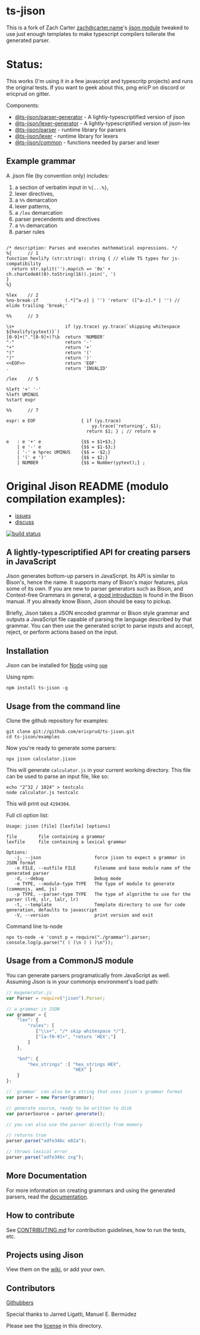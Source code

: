 ts-jison
=====

This is a fork of Zach Carter <zach@carter.name>'s [jison module](https://www.npmjs.com/package/jison) tweaked to use just enough templates to make typescript compilers tollerate the generated parser.

Status:
=====

This works (I'm using it in a few javascript and typescritp projects) and runs the original tests. If you want to geek about this, ping ericP on discord or ericprud on gitter.

Components:
* [@ts-jison/parser-generator](http://github.com/ericprud/ts-jison/tree/main/packages/parser-generator) - A lightly-typescriptified version of jison
* [@ts-jison/lexer-generator](http://github.com/ericprud/ts-jison/tree/main/packages/lexer-generator) - A lightly-typescriptified version of jison-lex
* [@ts-jison/parser](http://github.com/ericprud/ts-jison/tree/main/packages/parser) - runtime library for parsers
* [@ts-jison/lexer](http://github.com/ericprud/ts-jison/tree/main/packages/lexer) - runtime library for lexers
* [@ts-jison/common](http://github.com/ericprud/ts-jison/tree/main/packages/common) - functions needed by parser and lexer

## Example grammar
A .jison file (by convention only) includes:
1. a section of verbatim input in `%{...%}`,
2. lexer directives,
3. a `%%` demarcation
4. lexer patterns,
5. a `/lex` demarcation
6. parser precendents and directives
7. a `%%` demarcation
8. parser rules

``` antlr

/* description: Parses and executes mathematical expressions. */
%{      // 1
function hexlify (str:string): string { // elide TS types for js-compatibility
  return str.split('').map(ch => '0x' + ch.charCodeAt(0).toString(16)).join(', ')
}
%}

%lex    // 2
%no-break-if          (.*[^a-z] | '') 'return' ([^a-z].* | '') // elide trailing 'break;'

%%      // 3

\s+                   if (yy.trace) yy.trace(`skipping whitespace ${hexlify(yytext)}`)
[0-9]+("."[0-9]+)?\b  return 'NUMBER'
"-"                   return '-'
"+"                   return '+'
"("                   return '('
")"                   return ')'
<<EOF>>               return 'EOF'
.                     return 'INVALID'

/lex    // 5

%left '+' '-'
%left UMINUS
%start expr

%%      // 7

expr: e EOF                 { if (yy.trace)
                                yy.trace('returning', $1);
                              return $1; } ; // return e

e   : e '+' e               {$$ = $1+$3;}
    | e '-' e               {$$ = $1-$3;}
    | '-' e %prec UMINUS    {$$ = -$2;}
    | '(' e ')'             {$$ = $2;}
    | NUMBER                {$$ = Number(yytext);} ;
```



Original Jison README (modulo compilation examples):
=====
* [issues](http://github.com/zaach/jison/issues)
* [discuss](mailto:jison@librelist.com)

[![build status](https://travis-ci.org/zaach/jison.svg)](http://travis-ci.org/zaach/jison)

A lightly-typescriptified API for creating parsers in JavaScript
-----------------------------------------

Jison generates bottom-up parsers in JavaScript. Its API is similar to Bison's, hence the name. It supports many of Bison's major features, plus some of its own. If you are new to parser generators such as Bison, and Context-free Grammars in general, a [good introduction][1] is found in the Bison manual. If you already know Bison, Jison should be easy to pickup.

Briefly, Jison takes a JSON encoded grammar or Bison style grammar and outputs a JavaScript file capable of parsing the language described by that grammar. You can then use the generated script to parse inputs and accept, reject, or perform actions based on the input.

Installation
------------
Jison can be installed for [Node](http://nodejs.org) using [`npm`](http://github.com/isaacs/npm/)

Using npm:

    npm install ts-jison -g

Usage from the command line
-----------------------

Clone the github repository for examples:

    git clone git://github.com/ericprud/ts-jison.git
    cd ts-jison/examples

Now you're ready to generate some parsers:

    npx jison calculator.jison

This will generate `calculator.js` in your current working directory. This file can be used to parse an input file, like so:

    echo "2^32 / 1024" > testcalc
    node calculator.js testcalc

This will print out `4194304`.

Full cli option list:

    Usage: jison [file] [lexfile] [options]

    file        file containing a grammar
    lexfile     file containing a lexical grammar

    Options:
       -j, --json                    force jison to expect a grammar in JSON format
       -o FILE, --outfile FILE       Filename and base module name of the generated parser
       -d, --debug                   Debug mode
       -m TYPE, --module-type TYPE   The type of module to generate (commonjs, amd, js)
       -p TYPE, --parser-type TYPE   The type of algorithm to use for the parser (lr0, slr, lalr, lr)
       -t, --template                Template directory to use for code generation, defaults to javascript
       -V, --version                 print version and exit

Command line ts-node

    npx ts-node -e 'const p = require("./grammar").parser; console.log(p.parse("( ( (\n ) ) )\n"));

Usage from a CommonJS module
--------------------------

You can generate parsers programatically from JavaScript as well. Assuming Jison is in your commonjs environment's load path:

```javascript
// mygenerator.js
var Parser = require("jison").Parser;

// a grammar in JSON
var grammar = {
    "lex": {
        "rules": [
           ["\\s+", "/* skip whitespace */"],
           ["[a-f0-9]+", "return 'HEX';"]
        ]
    },

    "bnf": {
        "hex_strings" :[ "hex_strings HEX",
                         "HEX" ]
    }
};

// `grammar` can also be a string that uses jison's grammar format
var parser = new Parser(grammar);

// generate source, ready to be written to disk
var parserSource = parser.generate();

// you can also use the parser directly from memory

// returns true
parser.parse("adfe34bc e82a");

// throws lexical error
parser.parse("adfe34bc zxg");
```

More Documentation
------------------
For more information on creating grammars and using the generated parsers, read the [documentation](http://jison.org/docs).

How to contribute
-----------------

See [CONTRIBUTING.md](https://github.com/zaach/jison/blob/main/CONTRIBUTING.md) for contribution guidelines, how to run the tests, etc.

Projects using Jison
------------------

View them on the [wiki](https://github.com/zaach/jison/wiki/ProjectsUsingJison), or add your own.


Contributors
------------
[Githubbers](http://github.com/zaach/jison/contributors)

Special thanks to Jarred Ligatti, Manuel E. Bermúdez 

Please see the [license](LICENSE) in this directory.

  [1]: http://dinosaur.compilertools.net/bison/bison_4.html


